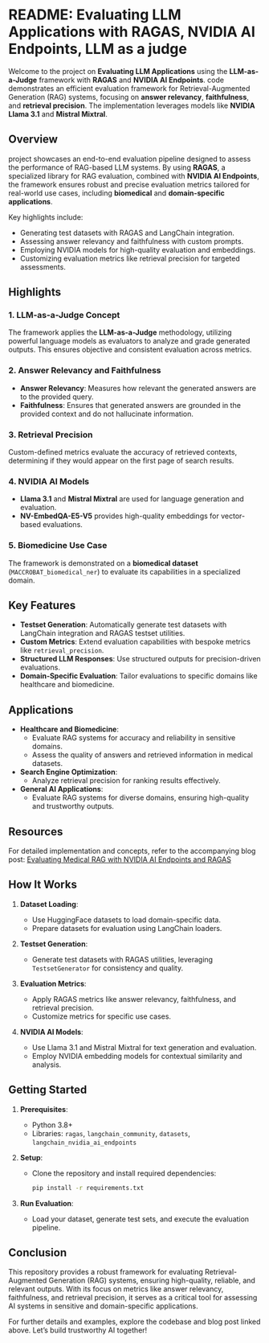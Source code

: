 # README: Evaluating LLM Applications with RAGAS, NVIDIA AI Endpoints, LLM as a judge

Welcome to the project on **Evaluating LLM Applications** using the **LLM-as-a-Judge** framework with **RAGAS** and **NVIDIA AI Endpoints**. code demonstrates an efficient evaluation framework for Retrieval-Augmented Generation (RAG) systems, focusing on **answer relevancy**, **faithfulness**, and **retrieval precision**. The implementation leverages models like **NVIDIA Llama 3.1** and **Mistral Mixtral**.

## Overview

project showcases an end-to-end evaluation pipeline designed to assess the performance of RAG-based LLM systems. By using **RAGAS**, a specialized library for RAG evaluation, combined with **NVIDIA AI Endpoints**, the framework ensures robust and precise evaluation metrics tailored for real-world use cases, including **biomedical** and **domain-specific applications**.

Key highlights include:
- Generating test datasets with RAGAS and LangChain integration.
- Assessing answer relevancy and faithfulness with custom prompts.
- Employing NVIDIA models for high-quality evaluation and embeddings.
- Customizing evaluation metrics like retrieval precision for targeted assessments.

## Highlights

### 1. **LLM-as-a-Judge Concept**
The framework applies the **LLM-as-a-Judge** methodology, utilizing powerful language models as evaluators to analyze and grade generated outputs. This ensures objective and consistent evaluation across metrics.

### 2. **Answer Relevancy and Faithfulness**
- **Answer Relevancy**: Measures how relevant the generated answers are to the provided query.
- **Faithfulness**: Ensures that generated answers are grounded in the provided context and do not hallucinate information.

### 3. **Retrieval Precision**
Custom-defined metrics evaluate the accuracy of retrieved contexts, determining if they would appear on the first page of search results.

### 4. **NVIDIA AI Models**
- **Llama 3.1** and **Mistral Mixtral** are used for language generation and evaluation.
- **NV-EmbedQA-E5-V5** provides high-quality embeddings for vector-based evaluations.

### 5. **Biomedicine Use Case**
The framework is demonstrated on a **biomedical dataset** (`MACCROBAT_biomedical_ner`) to evaluate its capabilities in a specialized domain.

## Key Features

- **Testset Generation**: Automatically generate test datasets with LangChain integration and RAGAS testset utilities.
- **Custom Metrics**: Extend evaluation capabilities with bespoke metrics like `retrieval_precision`.
- **Structured LLM Responses**: Use structured outputs for precision-driven evaluations.
- **Domain-Specific Evaluation**: Tailor evaluations to specific domains like healthcare and biomedicine.

## Applications

- **Healthcare and Biomedicine**:
  - Evaluate RAG systems for accuracy and reliability in sensitive domains.
  - Assess the quality of answers and retrieved information in medical datasets.
- **Search Engine Optimization**:
  - Analyze retrieval precision for ranking results effectively.
- **General AI Applications**:
  - Evaluate RAG systems for diverse domains, ensuring high-quality and trustworthy outputs.

## Resources

For detailed implementation and concepts, refer to the accompanying blog post:
[Evaluating Medical RAG with NVIDIA AI Endpoints and RAGAS](https://developer.nvidia.com/blog/evaluating-medical-rag-with-nvidia-ai-endpoints-and-ragas/)

## How It Works

1. **Dataset Loading**:
   - Use HuggingFace datasets to load domain-specific data.
   - Prepare datasets for evaluation using LangChain loaders.

2. **Testset Generation**:
   - Generate test datasets with RAGAS utilities, leveraging `TestsetGenerator` for consistency and quality.

3. **Evaluation Metrics**:
   - Apply RAGAS metrics like answer relevancy, faithfulness, and retrieval precision.
   - Customize metrics for specific use cases.

4. **NVIDIA AI Models**:
   - Use Llama 3.1 and Mistral Mixtral for text generation and evaluation.
   - Employ NVIDIA embedding models for contextual similarity and analysis.

## Getting Started

1. **Prerequisites**:
   - Python 3.8+
   - Libraries: `ragas`, `langchain_community`, `datasets`, `langchain_nvidia_ai_endpoints`

2. **Setup**:
   - Clone the repository and install required dependencies:
     ```bash
     pip install -r requirements.txt
     ```

3. **Run Evaluation**:
   - Load your dataset, generate test sets, and execute the evaluation pipeline.

## Conclusion

This repository provides a robust framework for evaluating Retrieval-Augmented Generation (RAG) systems, ensuring high-quality, reliable, and relevant outputs. With its focus on metrics like answer relevancy, faithfulness, and retrieval precision, it serves as a critical tool for assessing AI systems in sensitive and domain-specific applications.

For further details and examples, explore the codebase and blog post linked above. Let’s build trustworthy AI together!
```
